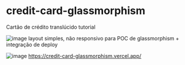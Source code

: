 # credit-card-glassmorphism
Cartão de crédito translúcido tutorial 


![image](https://user-images.githubusercontent.com/35180706/175794253-9705307d-7ce2-4ff4-9a02-1382b3217128.png)
layout simples, não responsivo para POC de glassmorphism + integração de deploy

![image](https://user-images.githubusercontent.com/35180706/175794529-5b52914a-62bd-45ea-8677-75e095d97750.png)
https://credit-card-glassmorphism.vercel.app/ 
